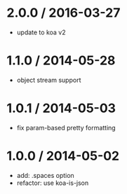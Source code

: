 
2.0.0 / 2016-03-27
==================

 * update to koa v2

1.1.0 / 2014-05-28
==================

 * object stream support

1.0.1 / 2014-05-03
==================

 * fix param-based pretty formatting

1.0.0 / 2014-05-02
==================

 * add: .spaces option
 * refactor: use koa-is-json
